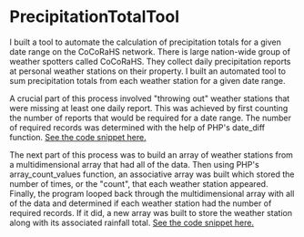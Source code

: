 # PrecipitationTotalTool
I built a tool to automate the calculation of precipitation totals for a given date range on the CoCoRaHS network. 
There is large nation-wide group of weather spotters called CoCoRaHS.  They collect daily precipitation reports at personal weather stations on their property.  I built an automated tool to sum precipitation totals from each weather station for a given date range.

A crucial part of this process involved "throwing out" weather stations that were missing at least one daily report.  This was achieved by first counting the number of reports that would be required for a date range.  The number of required records was determined with the help of PHP's date_diff function.  <a href="https://github.com/pmangione/PrecipitationTotalTool/blob/master/DateRangeRequiredRecordSnippet">See the code snippet here.</a> 

The next part of this process was to build an array of weather stations from a multidimensional array that had all of the data.  Then using PHP's array_count_values function, an associative array was built which stored the number of times, or the "count", that each weather station appeared.  Finally, the program looped back through the multidimensional array with all of the data and determined if each weather station had the number of required records.  If it did, a new array was built to store the weather station along with its associated rainfall total.  <a href = "https://github.com/pmangione/PrecipitationTotalTool/blob/master/ThrowOutMissingRecordsSnippet">See the code snippet here.</a>  

